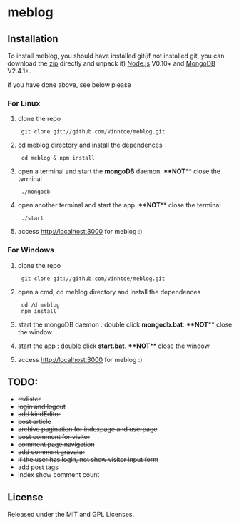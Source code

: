 meblog
======

## Installation 
To install meblog, you should have installed git(if not installed git, you can download the [zip](https://github.com/Vinntoe/meblog/archive/master.zip) directly and unpack it) [Node.js](http://nodejs.org/) V0.10+ and [MongoDB](http://www.mongodb.org/) V2.4.1+.

if you have done above, see below please

### For Linux
1. clone the repo

        git clone git://github.com/Vinntoe/meblog.git
    
2. cd meblog directory and install the dependences

        cd meblog & npm install
    
3. open a terminal and start the **mongoDB** daemon. **\*\*NOT**** close the terminal

        ./mongodb
    
4. open another terminal and start the app. **\*\*NOT**** close the terminal

        ./start

5. access <http://localhost:3000> for meblog :)

### For Windows
1. clone the repo

        git clone git://github.com/Vinntoe/meblog.git

2. open a cmd, cd meblog directory and install the dependences

        cd /d meblog
        npm install

3. start the mongoDB daemon : double click **mongodb.bat**. **\*\*NOT**** close the window
4. start the app : double click **start.bat**. **\*\*NOT**** close the window
5. access <http://localhost:3000> for meblog :)

## TODO:
- <del>redister</del>
- <del>login and logout</del>
- <del>add kindEditor</del>
- <del>post article</del>
- <del>archive pagination for indexpage and userpage</del>
- <del>post comment for visitor</del>
- <del>comment page navigation</del>
- <del>add comment gravatar</del>
- <del>if the user has login, not show visitor input form</del>
- add post tags
- index show comment count

## License
Released under the MIT and GPL Licenses.